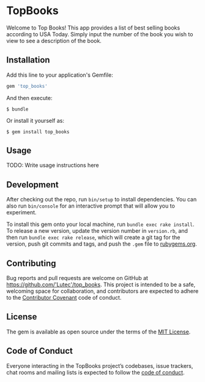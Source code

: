 # TopBooks

Welcome to Top Books! This app provides a list of best selling books according to USA Today. Simply input the number of the book
you wish to view to see a description of the book. 

## Installation

Add this line to your application's Gemfile:

```ruby
gem 'top_books'
```

And then execute:

    $ bundle

Or install it yourself as:

    $ gem install top_books

## Usage

TODO: Write usage instructions here

## Development

After checking out the repo, run `bin/setup` to install dependencies. You can also run `bin/console` for an interactive prompt that will allow you to experiment.

To install this gem onto your local machine, run `bundle exec rake install`. To release a new version, update the version number in `version.rb`, and then run `bundle exec rake release`, which will create a git tag for the version, push git commits and tags, and push the `.gem` file to [rubygems.org](https://rubygems.org).

## Contributing

Bug reports and pull requests are welcome on GitHub at https://github.com/'Lutec'/top_books. This project is intended to be a safe, welcoming space for collaboration, and contributors are expected to adhere to the [Contributor Covenant](http://contributor-covenant.org) code of conduct.

## License

The gem is available as open source under the terms of the [MIT License](https://opensource.org/licenses/MIT).

## Code of Conduct

Everyone interacting in the TopBooks project’s codebases, issue trackers, chat rooms and mailing lists is expected to follow the [code of conduct](https://github.com/'Lutec'/top_books/blob/master/CODE_OF_CONDUCT.md).
